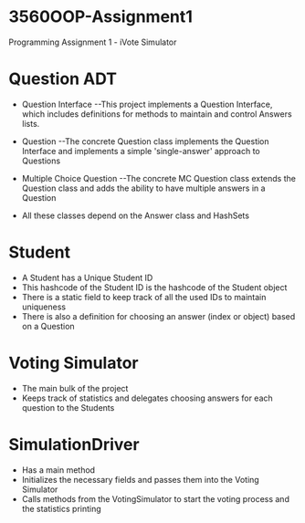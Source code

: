 # 3560OOP-Assignment1
Programming Assignment 1 - iVote Simulator

# Question ADT
- Question Interface
    --This project implements a Question Interface, which includes definitions for
    methods to maintain and control Answers lists.
- Question
    --The concrete Question class implements the Question Interface and implements 
    a simple 'single-answer' approach to Questions
- Multiple Choice Question
    --The concrete MC Question class extends the Question class and adds the ability
    to have multiple answers in a Question

- All these classes depend on the Answer class and HashSets

# Student
- A Student has a Unique Student ID
- This hashcode of the Student ID is the hashcode of the Student object
- There is a static field to keep track of all the used IDs to maintain uniqueness
- There is also a definition for choosing an answer (index or object) based on a Question

# Voting Simulator
- The main bulk of the project
- Keeps track of statistics and delegates choosing answers for each question to the Students

# SimulationDriver
- Has a main method
- Initializes the necessary fields and passes them into the Voting Simulator
- Calls methods from the VotingSimulator to start the voting process and the statistics printing
